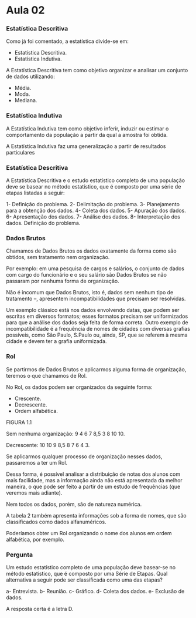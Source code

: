 # Aula 02

### Estatística Descritiva

Como já foi comentado, a estatística divide-se em: 

- Estatística Descritiva.
- Estatística Indutiva.

A Estatística Descritiva tem como objetivo organizar e analisar um conjunto de dados utilizando:

- Média.
- Moda.
- Mediana.

### Estatística Indutiva

A Estatística Indutiva tem como objetivo inferir, induzir ou estimar o comportamento da população a partir da qual a amostra foi obtida.

A Estatística Indutiva faz uma generalização a partir de resultados particulares

### Estatística Descritiva

A Estatística Descritiva e o estudo estatístico completo de uma população deve se basear no método estatístico, que é composto por uma série de etapas listadas a seguir:

1- Definição do problema.
2- Delimitação do problema. 
3- Planejamento para a obtenção dos dados. 
4- Coleta dos dados. 
5- Apuração dos dados. 
6- Apresentação dos dados.
7- Análise dos dados. 
8- Interpretação dos dados. Definição do problema.

### Dados Brutos

Chamamos de Dados Brutos os dados exatamente da forma como são obtidos, sem tratamento nem organização. 

Por exemplo: em uma pesquisa de cargos e salários, o conjunto de dados com cargo do funcionário e o seu salário são Dados Brutos se não passaram por nenhuma forma de organização. 

Não é incomum que Dados Brutos, isto é, dados sem nenhum tipo de tratamento –, apresentem incompatibilidades que precisam ser resolvidas.

Um exemplo clássico está nos dados envolvendo datas, que podem ser escritas em diversos formatos; esses formatos precisam ser uniformizados para que a análise dos dados seja feita de forma correta. Outro exemplo de incompatibilidade é a frequência de nomes de cidades com diversas grafias possíveis, como São Paulo, S.Paulo ou, ainda, SP, que se referem à mesma cidade e devem ter a grafia uniformizada.

### Rol

Se partirmos de Dados Brutos e aplicarmos alguma forma de organização, teremos o que chamamos de Rol.

No Rol, os dados podem ser organizados da seguinte forma:

- Crescente.
- Decrescente.
- Ordem alfabética.

FIGURA 1.1

Sem nenhuma organização: 9 4 6 7 8,5 3 8 10 10.

Decrescente: 10 10 9 8,5 8 7 6 4 3.

Se aplicarmos qualquer processo de organização nesses dados, passaremos a ter um Rol.

Dessa forma, é possível analisar a distribuição de notas dos alunos com mais facilidade, mas a informação ainda não está apresentada da melhor maneira, o que pode ser feito a partir de um estudo de frequências (que veremos mais adiante). 

Nem todos os dados, porém, são de natureza numérica. 

A tabela 2 também apresenta informações sob a forma de nomes, que são classificados como dados alfanuméricos.

Poderíamos obter um Rol organizando o nome dos alunos em ordem alfabética, por exemplo.

### Pergunta

Um estudo estatístico completo de uma população deve basear-se no método estatístico, que é composto por uma Série de Etapas. Qual alternativa a seguir pode ser classificada como uma das etapas?

a- Entrevista.
b- Reunião.
c- Gráfico.
d- Coleta dos dados.
e- Exclusão de dados.

A resposta certa é a letra D.


